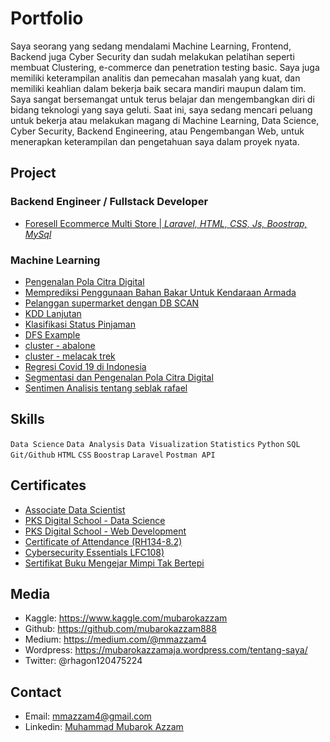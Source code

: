 # Portfolio

Saya seorang yang sedang mendalami Machine Learning, Frontend, Backend juga Cyber Security dan sudah melakukan pelatihan seperti membuat Clustering, e-commerce dan penetration testing basic. Saya juga memiliki keterampilan analitis dan pemecahan masalah yang kuat, dan memiliki keahlian dalam bekerja baik secara mandiri maupun dalam tim. Saya sangat bersemangat untuk terus belajar dan mengembangkan diri di bidang teknologi yang saya geluti. Saat ini, saya sedang mencari peluang untuk bekerja atau melakukan magang di Machine Learning, Data Science, Cyber Security, Backend Engineering, atau Pengembangan Web, untuk menerapkan keterampilan dan pengetahuan saya dalam proyek nyata.

## Project

### Backend Engineer / Fullstack Developer
- [Foresell Ecommerce Multi Store | *Laravel, HTML, CSS, Js, Boostrap, MySql*](https://github.com/baihaqiyazid/project-foresell)

### Machine Learning
- [Pengenalan Pola Citra Digital](https://www.kaggle.com/mubarokazzam/pengenalan-pola-citra-digital)
- [Memprediksi Penggunaan Bahan Bakar Untuk Kendaraan Armada](https://colab.research.google.com/drive/1rrwLDKfy6tUdwt7yG2IXdEwQTaQszfwR#scrollTo=8QbmuNB8Wd2k)
- [Pelanggan supermarket dengan DB SCAN](https://www.kaggle.com/mubarokazzam/pelanggan-supermarket-dengan-db-scan)
- [KDD Lanjutan](https://www.kaggle.com/mubarokazzam/kdd-lanjutan)
- [Klasifikasi Status Pinjaman](https://www.kaggle.com/mubarokazzam/klasifikasi-status-pinjaman)
- [DFS Example](https://www.kaggle.com/mubarokazzam/dfs-example)
- [cluster - abalone](https://www.kaggle.com/mubarokazzam/cluster-abalone)
- [cluster - melacak trek](https://www.kaggle.com/mubarokazzam/cluster-melacak-trek)
- [Regresi Covid 19 di Indonesia](https://www.kaggle.com/mubarokazzam/regresi-covid-19-di-indonesia)
- [Segmentasi dan Pengenalan Pola Citra Digital](https://www.kaggle.com/mubarokazzam/segmentasi-dan-pengenalan-pola-citra-digital)
- [Sentimen Analisis tentang seblak rafael](https://colab.research.google.com/drive/1Oj4i7WE86En_Jbrcq-C9lvuKNaZymCPT?usp=sharing)

## Skills

`Data Science` `Data Analysis` `Data Visualization` 
`Statistics`  `Python` `SQL` `Git/Github` 
`HTML`  `CSS` `Boostrap`  `Laravel` 
`Postman API` 

## Certificates

- [Associate Data Scientist ](https://drive.google.com/file/d/1ndmVN9tbGDc3mzSM_dqwBKkIRAC3LYwT/view)
- [PKS Digital School - Data Science](https://drive.google.com/file/d/1uj--jZYqe4XBFkGZI2uESNTjYu0ymYBY/view)
- [PKS Digital School - Web Development](https://drive.google.com/file/d/1F3Ak4epInPHhZ1NBWghdtDqOzUTagK04/view)
- [Certificate of Attendance (RH134-8.2)](https://drive.google.com/file/d/1uYsJlbOzsJ6naYT2CUesAyphKr76lIBZ/view?usp=sharing)
- [Cybersecurity Essentials LFC108)](https://drive.google.com/file/d/1mGfTNrTP_iyU7xeQur5qK5W6vBuyR7HP/view)
- [Sertifikat Buku Mengejar Mimpi Tak Bertepi](https://drive.google.com/drive/folders/1qOmmdY3-ITyDQ1lvxCva8rgc8WkjbKvS)


## Media
- Kaggle: https://www.kaggle.com/mubarokazzam
- Github: https://github.com/mubarokazzam888
- Medium: https://medium.com/@mmazzam4
- Wordpress: https://mubarokazzamaja.wordpress.com/tentang-saya/
- Twitter: @rhagon120475224

## Contact
- Email: mmazzam4@gmail.com
- Linkedin: [Muhammad Mubarok Azzam](https://www.linkedin.com/in/muhammad-mubarok-azzam-711a65237/)

